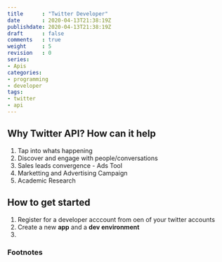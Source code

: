 ```yaml
---
title      : "Twitter Developer"
date       : 2020-04-13T21:38:19Z
publishdate: 2020-04-13T21:38:19Z
draft      : false
comments   : true
weight     : 5
revision   : 0
series:
- Apis
categories:
- programming
- developer
tags:
- twitter
- api
---
```


## Why Twitter API? How can it help

1. Tap into whats happening
2. Discover and engage with people/conversations
3. Sales leads convergence - Ads Tool
4. Marketting and Advertising Campaign
5. Academic Research

## How to get started

1. Register for a developer acccount from oen of your twitter accounts
2. Create a new **app** and a **dev environment**
3.

### Footnotes

[^1]: [Twitter developer](https://developer.twitter.com/en/account/get-started)
[^2]:
